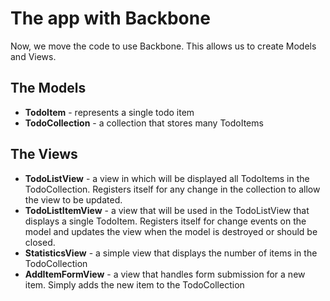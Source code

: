 # The app with Backbone 

Now, we move the code to use Backbone.  This allows us to create Models and Views.

## The Models

- **TodoItem** - represents a single todo item
- **TodoCollection** - a collection that stores many TodoItems

## The Views

- **TodoListView** - a view in which will be displayed all TodoItems in the TodoCollection. Registers itself for any change in the collection to allow the view to be updated.
- **TodoListItemView** - a view that will be used in the TodoListView that displays a single TodoItem. Registers itself for change events on the model and updates the view when the model is destroyed or should be closed.
- **StatisticsView** - a simple view that displays the number of items in the TodoCollection
- **AddItemFormView** - a view that handles form submission for a new item. Simply adds the new item to the TodoCollection

